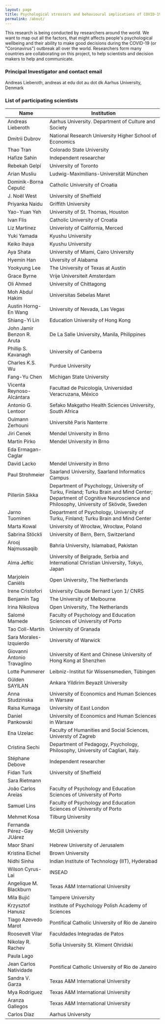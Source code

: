 ```yaml
---
layout: page
title: Psychological stressors and behavioural implications of COVID-19 Research
permalink: /about/
---
```


This research is being conducted by researchers around the world. 
We want to map out all the factors, that might affects people's psychological wellbeing and their ability to make good decisions during the COVID-19 (or "Coronavirus") outbreak all over the world. Researchers form many countries are collaborating on this project, to help scientists and decision makers to help and communicate. 


### Principal Investigator and contact email
Andreas Lieberoth, andreas at edu dot au dot dk
Aarhus University, Denmark

### List of participating scientists

| Name 	| Institution	|
|-----------------------------	|------------------------------------------------------------------------------------------------------------------------------------------------------------------------	|
| Andreas Lieberoth 	| Aarhus University. Department of Culture and Society 	|
| Dmitrii Dubrov 	| National Research University Higher School of Economics 	|
| Thao Tran 	| Colorado State University 	|
| Hafize Sahin 	| Independent researcher 	|
| Rebekah Gelpí 	| University of Toronto 	|
| Arian Musliu 	| Ludwig-Maximilians-Universität München 	|
| Dominik-Borna Ćepulić 	| Catholic University of Croatia 	|
| J. Noël West 	| University of Sheffield 	|
| Priyanka Naidu 	| Griffith University 	|
| Yao-Yuan Yeh 	| University of St. Thomas, Houston 	|
| Ivan Flis 	| Catholic University of Croatia 	|
| Liz Martinez 	| Univeristy of California, Merced 	|
| Yuki Yamada 	| Kyushu University 	|
| Keiko Ihaya 	| Kyushu University 	|
| Aya Shata 	| University of Miami, Cairo University 	|
| Hyemin Han 	| Uiversity of Alabama 	|
| Yookyung Lee 	| The University of Texas at Austin 	|
| Grace Byrne 	| Vrije Universiteit Amsterdam 	|
| Oli Ahmed 	| University of Chittagong 	|
| Moh Abdul Hakim 	| Universitas Sebelas Maret 	|
| Austin Horng-En Wang 	| University of Nevada, Las Vegas 	|
| Shiang-Yi Lin 	| Education University of Hong Kong 	|
| John Jamir Benzon R. Aruta 	| De La Salle University, Manila, Philippines 	|
| Phillip S. Kavanagh 	| University of Canberra 	|
| Charles K.S. Wu 	| Purdue University 	|
| Fang-Yu Chen 	| Michigan State University 	|
| Vicenta Reynoso-Alcántara 	| Facultad de Psicología, Universidad Veracruzana, México 	|
| Antonio G. Lentoor 	| Sefako Makgatho Health Sciences University, South Africa 	|
| Oulmann Zerhouni 	| Université Paris Nanterre 	|
| Jiri Cenek 	| Mendel University in Brno 	|
| Martin Pírko 	| Mendel University in Brno 	|
| Eda Ermagan-Caglar 	|  	|
| David Lacko 	| Mendel University in Brno 	|
| Paul Strohmeier 	| Saarland University, Saarland Informatics Campus 	|
| Pilleriin Sikka 	| Department of Psychology, University of Turku, Finland; Turku Brain and Mind Center; Department of Cognitive Neuroscience and Philosophy, University of Skövde, Sweden 	|
| Jarno Tuominen 	| Department of Psychology, University of Turku, Finland; Turku Brain and Mind Center 	|
| Marta Kowal 	| University of Wrocław, Wrocław, Poland 	|
| Sabrina Stöckli 	| University of Bern, Bern, Switzerland 	|
| Arooj Najmussaqib 	| Bahria University, Islamabad, Pakistan 	|
| Alma Jeftic 	| University of Belgrade, Serbia and International Christian University, Tokyo, Japan 	|
| Marjolein Caniëls 	| Open University, The Netherlands 	|
| Irene Cristofori 	| University Claude Bernard Lyon 1/ CNRS 	|
| Benjamin Tag 	| The University of Melbourne 	|
| Irina Nikolova 	| Open University, The Netherlands 	|
| Salomé Mamede 	| Faculty of Psychology and Education Sciences of University of Porto 	|
| Tao Coll-Martín 	| University of Granada 	|
| Sara Morales-Izquierdo 	| University of Warwick 	|
| Giovanni Antonio Travaglino 	| University of Kent and Chinese University of Hong Kong at Shenzhen 	|
| Lotte Pummerer 	| Leibniz-Institut für Wissensmedien, Tübingen 	|
| Gülden SAYILAN 	| Ankara Yildirim Beyazit University 	|
| Anna Studzinska 	| University of Economics and Human Sciences in Warsaw 	|
| Raisa Kumaga 	| University of East London 	|
| Daniel Pankowski 	| University of Economics and Human Sciences in Warsaw 	|
| Ena Uzelac 	| Faculty of Humanities and Social Sciences, Universty of Zagreb 	|
| Cristina Sechi 	| Department of Pedagogy, Psychology, Philosophy, University of Cagliari, Italy. 	|
| Stéphane Debove 	| Independent researcher 	|
| Fidan Turk 	| University of Sheffield 	|
| Sara Rietmann 	|  	|
| João Carlos Areias 	| Faculty of Psychology and Education Sciences of University of Porto 	|
| Samuel Lins 	| Faculty of Psychology and Education Sciences of University of Porto 	|
| Mehmet Kosa 	| Tilburg University 	|
| Fernanda Pérez-Gay JUárez 	| McGill University 	|
| Maor Shani 	| Hebrew University of Jerusalem 	|
| Kristina Eichel 	| Brown University 	|
| Nidhi Sinha 	| Indian Institute of Technology (IIT), Hyderabad 	|
| Wilson Cyrus-Lai 	| INSEAD 	|
| Angelique M. Blackburn 	| Texas A&M International University 	|
| Mila Bujić 	| Tampere University 	|
| Krzysztof Hanusz 	| Institute of Psychology Polish Academy of Sciences 	|
| Tiago Azevedo Marot 	| Pontifical Catholic University of Rio de Janeiro 	|
| Roosevelt Vilar 	| Faculdades Integradas de Patos 	|
| Nikolay R. Rachev 	| Sofia University St. Kliment Ohridski 	|
| Paula Lago 	|  	|
| Jean Carlos Natividade 	| Pontifical Catholic University of Rio de Janeiro 	|
| Sandra V. Garza 	| Texas A&M International University 	|
| Mya Rodriguez 	| Texas A&M International University 	|
| Aranza Gallegos 	| Texas A&M International University 	|
| Carlos Díaz 	| Aarhus University 	|
